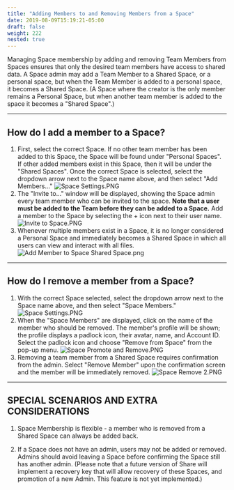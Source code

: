 ```yaml
---
title: "Adding Members to and Removing Members from a Space"
date: 2019-08-09T15:19:21-05:00
draft: false
weight: 222
nested: true
---
```


Managing Space membership by adding and removing Team Members from Spaces ensures that only the desired team members have access to shared data. A Space admin may add a Team Member to a Shared Space, or a personal space, but when the Team Member is added to a personal space, it becomes a Shared Space. (A Space where the creator is the only member remains a Personal Space, but when another team member is added to the space it becomes a "Shared Space".)

---

## How do I add a member to a Space? 

1. First, select the correct Space. If no other team member has been added to this Space, the Space will be found under "Personal Spaces". If other added members exist in this Space, then it will be under the "Shared Spaces".  Once the correct Space is selected, select the dropdown arrow next to the Space name above, and then select "Add Members..."
![Space Settings.PNG](/admin/attachments/376948bc.PNG)
2. The "Invite to..." window will be displayed, showing the Space admin every team member who can be invited to the space. **Note that a user must be added to the Team before they can be added to a Space.** Add a member to the Space by selecting the + icon next to their user name.
![Invite to Space.PNG](/admin/attachments/539d4320.PNG)
3. Whenever multiple members exist in a Space, it is no longer considered a Personal Space and immediately becomes a Shared Space in which all users can view and interact with all files.
![Add Member to Space Shared Space.png](/admin/attachments/eab81291.png)

---

## How do I remove a member from a Space? 

1. With the correct Space selected, select the dropdown arrow next to the Space name above, and then select "Space Members."
![Space Settings.PNG](/admin/attachments/1e3388fc.PNG)
2. When the "Space Members" are displayed, click on the name of the member who should be removed. The member's profile will be shown; the profile displays a padlock icon, their avatar, name, and Account ID. Select the padlock icon and choose "Remove from Space" from the pop-up menu.
![Space Promote and Remove.PNG](/admin/attachments/d7ec1024.PNG)
3. Removing a team member from a Shared Space requires confirmation from the admin. Select "Remove Member" upon the confirmation screen and the member will be immediately removed. 
![Space Remove 2.PNG](/admin/attachments/835aa8f5.PNG)

---

## SPECIAL SCENARIOS AND EXTRA CONSIDERATIONS

1. Space Membership is flexible - a member who is removed from a Shared Space can always be added back.

2. If a Space does not have an admin, users may not be added or removed. Admins should avoid leaving a Space before confirming the Space still has another admin. (Please note that a future version of Share will implement a recovery key that will allow recovery of these Spaces, and promotion of a new Admin. This feature is not yet implemented.)
